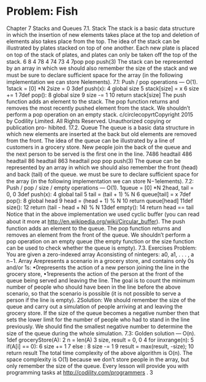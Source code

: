 # Problem: Fish

Chapter 7
Stacks and Queues
7.1. Stack
The stack is a basic data structure in which the insertion of new elements takes place at
the top and deletion of elements also takes place from the top. The idea of the stack can be
illustrated by plates stacked on top of one another. Each new plate is placed on top of the
stack of plates, and plates can only be taken oﬀ the top of the stack.
6
8
4
78
4
74
73
4
7pop pop push(3)
The stack can be represented by an array in which we should also remember the size of
the stack and we must be sure to declare suﬃcient space for the array (in the following
implementation we can store Nelements).
7.1: Push / pop operations — O(1).
1stack = [0] *N
2size = 0
3def push(x):
4 global size
5 stack[size] = x
6 size += 1
7def pop():
8 global size
9 size -= 1
10 return stack[size]
The push function adds an element to the stack. The pop function returns and removes the
most recently pushed element from the stack. We shouldn’t perform a pop operation on an
empty stack.
c/circlecopyrtCopyright 2015 by Codility Limited. All Rights Reserved. Unauthorized copying or publication pro-
hibited.
17.2. Queue
The queue is a basic data structure in which new elements are inserted at the back but old
elements are removed from the front. The idea of the queue can be illustrated by a line of
customers in a grocery store. New people join the back of the queue and the next person to
be served is the ﬁrst one in the line.
7486
headtail
486
headtail
86
headtail
863
headtail
pop pop push(3)
The queue can be represented by an array in which we should also remember the front (head)
and back (tail) of the queue. we must be sure to declare suﬃcient space for the array (in the
following implementation we can store N−1elements).
7.2: Push / pop / size / empty operations — O(1).
1queue = [0] *N
2head, tail = 0, 0
3def push(x):
4 global tail
5 tail = (tail + 1) % N
6 queue[tail] = x
7def pop():
8 global head
9 head = (head + 1) % N
10 return queue[head]
11def size():
12 return (tail - head + N) % N
13def empty():
14 return head == tail
Notice that in the above implementation we used cyclic buﬀer (you can read about it more
at http://en.wikipedia.org/wiki/Circular_buﬀer).
The push function adds an element to the queue. The pop function returns and removes
an element from the front of the queue. We shouldn’t perform a pop operation on an empty
queue (the empty function or the size function can be used to check whether the queue is
empty).
7.3. Exercises
Problem: You are given a zero-indexed array Aconsisting of nintegers: a0, a1, . . . , a n−1.
Array Arepresents a scenario in a grocery store, and contains only 0s and/or 1s:
•0represents the action of a new person joining the line in the grocery store,
•1represents the action of the person at the front of the queue being served and leaving
the line.
The goal is to count the minimum number of people who should have been in the line before
the above scenario, so that the scenario is possible (it is not possible to serve a person if the
line is empty).
2Solution: We should remember the size of the queue and carry out a simulation of people
arriving at and leaving the grocery store. If the size of the queue becomes a negative number
then that sets the lower limit for the number of people who had to stand in the line previously.
We should ﬁnd the smallest negative number to determine the size of the queue during the
whole simulation.
7.3: Golden solution — O(n).
1def groceryStore(A):
2 n = len(A)
3 size, result = 0, 0
4 for iinxrange(n):
5 if(A[i] == 0):
6 size += 1
7 else :
8 size -= 1
9 result = max(result, -size);
10 return result
The total time complexity of the above algorithm is O(n). The space complexity is O(1)
because we don’t store people in the array, but only remember the size of the queue.
Every lesson will provide you with programming tasks at http://codility.com/programmers .
3
